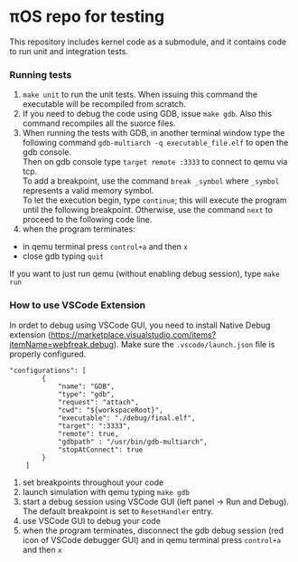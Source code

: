 # πOS repo for testing
This repository includes kernel code as a submodule, and it contains code to run unit and integration tests.

### Running tests
1. `make unit` to run the unit tests. When issuing this command the executable will be recompiled from scratch.
2. If you need to debug the code using GDB, issue `make gdb`. Also this command recompiles all the suorce files.
3. When running the tests with GDB, in another terminal window type the following command `gdb-multiarch -q executable_file.elf` to open the gdb console.\
Then on gdb console type `target remote :3333` to connect to qemu via tcp.\
To add a breakpoint, use the command `break _symbol` where `_symbol` represents a valid memory symbol.\
To let the execution begin, type `continue`; this will execute the program until the following breakpoint. Otherwise, use the command `next` to proceed to the following code line.
4. when the program terminates:
- in qemu terminal press `control+a` and then `x`
- close gdb typing `quit`

If you want to just run qemu (without enabling debug session), type `make run`

### How to use VSCode Extension
In ordet to debug using VSCode GUI, you need to install Native Debug extension (https://marketplace.visualstudio.com/items?itemName=webfreak.debug). Make sure the `.vscode/launch.json` file is properly configured.

```
"configurations": [
        {
            "name": "GDB",
            "type": "gdb",
            "request": "attach",
            "cwd": "${workspaceRoot}",
            "executable": "./debug/final.elf",
            "target": ":3333",
            "remote": true,
            "gdbpath" : "/usr/bin/gdb-multiarch",
            "stopAtConnect": true
        }
    ]
```

1. set breakpoints throughout your code
2. launch simulation with qemu typing `make gdb`
3. start a debug session using VSCode GUI (left panel -> Run and Debug). The default breakpoint is set to `ResetHandler` entry.
4. use VSCode GUI to debug your code
5. when the program terminates, disconnect the gdb debug session (red icon of VSCode debugger GUI) and in qemu terminal press `control+a` and then `x`

